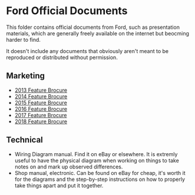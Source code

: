 # Ford Official Documents

This folder contains official documents from Ford, such as presentation materials, which are generally freely available on the internet but beocming harder to find.

It doesn't include any documents that obviously aren't meant to be reproduced or distributed without permission.

## Marketing

* [2013 Feature Brocure](./2013-cmax-brochure.pdf)
* [2014 Feature Brocure](./2014-cmax-brochure.pdf)
* [2015 Feature Brocure](./2015-cmax-brochure.pdf)
* [2016 Feature Brocure](./2016-cmax-brochure.pdf)
* [2017 Feature Brocure](./2017-cmax-brochure.pdf)
* [2018 Feature Brocure](./2018-cmax-brochure.pdf)

## Technical

* Wiring Diagram manual. Find it on eBay or elsewhere. It is extremly useful to have the physical diagram when working on things to take notes on and mark up observed differences.
* Shop manual, electronic. Can be found on eBay for cheap, it's worth it for the diagrams and the step-by-step instructions on how to properly take things apart and put it together.
